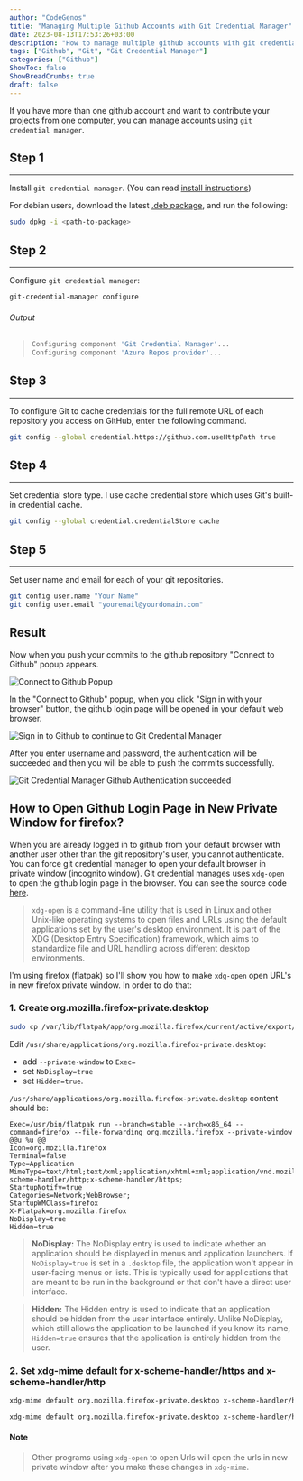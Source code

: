 ```yaml
---
author: "CodeGenos"
title: "Managing Multiple Github Accounts with Git Credential Manager"
date: 2023-08-13T17:53:26+03:00
description: "How to manage multiple github accounts with git credential manager?"
tags: ["Github", "Git", "Git Credential Manager"]
categories: ["Github"]
ShowToc: false
ShowBreadCrumbs: true
draft: false
---
```


If you have more than one github account and want to contribute your projects from one computer, you can manage accounts using `git credential manager`.

## Step 1
---

Install `git credential manager`. (You can read [install instructions](https://github.com/git-ecosystem/git-credential-manager/blob/release/docs/install.md))

For debian users, download the latest [.deb package](https://github.com/git-ecosystem/git-credential-manager/releases/latest), and run the following:

```bash
sudo dpkg -i <path-to-package>
```

## Step 2
---

Configure `git credential manager`:

```bash
git-credential-manager configure
```

###### Output
>```bash
>Configuring component 'Git Credential Manager'...
>Configuring component 'Azure Repos provider'...
>```

## Step 3
---

To configure Git to cache credentials for the full remote URL of each repository you access on GitHub, enter the following command.

```bash
git config --global credential.https://github.com.useHttpPath true
```

## Step 4
---

Set credential store type. I use cache credential store which uses Git's built-in credential cache.

```bash
git config --global credential.credentialStore cache
```

## Step 5
---

Set user name and email for each of your git repositories.

```bash
git config user.name "Your Name"
git config user.email "youremail@yourdomain.com"
```

## Result

Now when you push your commits to the github repository "Connect to Github" popup appears. 

![Connect to Github Popup](/posts/images/connect-to-github-popup.jpg)

In the "Connect to Github" popup, when you click "Sign in with your browser" button, the github login page will be opened in your default web browser. 

![Sign in to Github to continue to Git Credential Manager](/posts/images/sign-in-to-github-gcm-browser.jpg)

After you enter username and password, the authentication will be succeeded and then you will be able to push the commits successfully.

![Git Credential Manager Github Authentication succeeded](/posts/images/gcm-github-auth-success.jpg)

## How to Open Github Login Page in New Private Window for firefox?
When you are already logged in to github from your default browser with another user other than the git repository's user, you cannot authenticate. You can force git credential manager to open your default browser in private window (incognito window). Git credential manages uses `xdg-open` to open the github login page in the browser. You can see the source code [here](https://github.com/git-ecosystem/git-credential-manager/blob/main/src/shared/Core/BrowserUtils.cs#L75).

>`xdg-open` is a command-line utility that is used in Linux and other Unix-like operating systems to open files and URLs using the default applications set by the user's desktop environment. It is part of the XDG (Desktop Entry Specification) framework, which aims to standardize file and URL handling across different desktop environments.

I'm using firefox (flatpak) so I'll show you how to make `xdg-open` open URL's in new firefox private window. In order to do that:

### 1. Create org.mozilla.firefox-private.desktop

```bash
sudo cp /var/lib/flatpak/app/org.mozilla.firefox/current/active/export/share/applications/org.mozilla.firefox.desktop /usr/share/applications/org.mozilla.firefox-private.desktop
```

Edit `/usr/share/applications/org.mozilla.firefox-private.desktop`:
- add `--private-window` to `Exec=`
- set `NoDisplay=true`
- set `Hidden=true`.

`/usr/share/applications/org.mozilla.firefox-private.desktop` content should be:
```
Exec=/usr/bin/flatpak run --branch=stable --arch=x86_64 --command=firefox --file-forwarding org.mozilla.firefox --private-window @@u %u @@
Icon=org.mozilla.firefox
Terminal=false
Type=Application
MimeType=text/html;text/xml;application/xhtml+xml;application/vnd.mozilla.xul+xml;text/mml;x-scheme-handler/http;x-scheme-handler/https;
StartupNotify=true
Categories=Network;WebBrowser;
StartupWMClass=firefox
X-Flatpak=org.mozilla.firefox
NoDisplay=true
Hidden=true
```

>**NoDisplay:** The NoDisplay entry is used to indicate whether an application should be displayed in menus and application launchers. If `NoDisplay=true` is set in a `.desktop` file, the application won't appear in user-facing menus or lists. This is typically used for applications that are meant to be run in the background or that don't have a direct user interface.

>**Hidden:** The Hidden entry is used to indicate that an application should be hidden from the user interface entirely. Unlike NoDisplay, which still allows the application to be launched if you know its name, `Hidden=true` ensures that the application is entirely hidden from the user.

### 2. Set xdg-mime default for x-scheme-handler/https and x-scheme-handler/http

```bash
xdg-mime default org.mozilla.firefox-private.desktop x-scheme-handler/https
```

```bash
xdg-mime default org.mozilla.firefox-private.desktop x-scheme-handler/http
```

#### Note
>Other programs using `xdg-open` to open Urls will open the urls in new private window after you make these changes in `xdg-mime`. 
